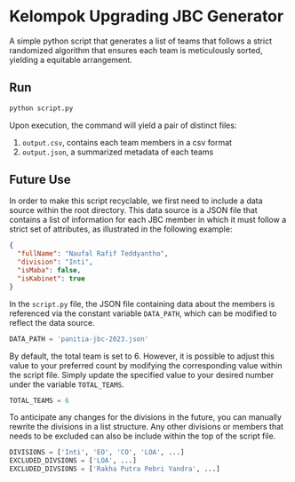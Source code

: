 # Kelompok Upgrading JBC Generator

A simple python script that generates a list of teams that follows a strict randomized algorithm that ensures each team is meticulously sorted, yielding a  equitable arrangement.


## Run

```bash
python script.py
```

Upon execution, the command will yield a pair of distinct files:

1. `output.csv`, contains each team members in a csv format
2.  `output.json`, a summarized metadata of each teams


## Future Use

In order to make this script recyclable, we first need to include a data source within the root directory. This data source is a JSON file that contains a list of information for each JBC member in which it must follow a strict set of attributes, as illustrated in the following example:

```json
{
  "fullName": "Naufal Rafif Teddyantho",
  "division": "Inti",
  "isMaba": false,
  "isKabinet": true
}
```

In the `script.py` file, the JSON file containing data about the members is referenced via the constant variable `DATA_PATH`, which can be modified to reflect the data source.

```py
DATA_PATH = 'panitia-jbc-2023.json'
```

By default, the total team is set to 6. However, it is possible to adjust this value to your preferred count by modifying the corresponding value within the script file. Simply update the specified value to your desired number under the variable `TOTAL_TEAMS`.

```py
TOTAL_TEAMS = 6
```

To anticipate any changes for the divisions in the future, you can manually rewrite the divisions in a list structure. Any other divisions or members that needs to be excluded can also be include within the top of the script file.

```py
DIVISIONS = ['Inti', 'EO', 'CO', 'LOA', ...]
EXCLUDED_DIVSIONS = ['LOA', ...]
EXCLUDED_DIVSIONS = ['Rakha Putra Pebri Yandra', ...]
```
